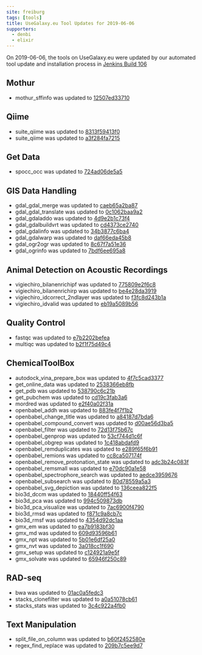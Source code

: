 ```yaml
---
site: freiburg
tags: [tools]
title: UseGalaxy.eu Tool Updates for 2019-06-06
supporters:
  - denbi
  - elixir
---
```


On 2019-06-06, the tools on UseGalaxy.eu were updated by our automated tool update and installation process in [Jenkins Build 106](https://build.galaxyproject.eu/job/usegalaxy-eu/job/install-tools/106/)


## Mothur

- mothur_sffinfo was updated to [12507ed33710](https://toolshed.g2.bx.psu.edu/view/iuc/mothur_sffinfo/12507ed33710)

## Qiime

- suite_qiime was updated to [8313f59413f0](https://toolshed.g2.bx.psu.edu/view/iuc/suite_qiime/8313f59413f0)
- suite_qiime was updated to [a3f284fa7215](https://toolshed.g2.bx.psu.edu/view/iuc/suite_qiime/a3f284fa7215)

## Get Data

- spocc_occ was updated to [724ad06de5a5](https://toolshed.g2.bx.psu.edu/view/ecology/spocc_occ/724ad06de5a5)

## GIS Data Handling

- gdal_gdal_merge was updated to [caeb65a2ba87](https://toolshed.g2.bx.psu.edu/view/ecology/gdal_gdal_merge/caeb65a2ba87)
- gdal_gdal_translate was updated to [0c1062baa9a2](https://toolshed.g2.bx.psu.edu/view/ecology/gdal_gdal_translate/0c1062baa9a2)
- gdal_gdaladdo was updated to [4d9e2b1c73f4](https://toolshed.g2.bx.psu.edu/view/ecology/gdal_gdaladdo/4d9e2b1c73f4)
- gdal_gdalbuildvrt was updated to [cd4373ce2740](https://toolshed.g2.bx.psu.edu/view/ecology/gdal_gdalbuildvrt/cd4373ce2740)
- gdal_gdalinfo was updated to [34b3877c6ba4](https://toolshed.g2.bx.psu.edu/view/ecology/gdal_gdalinfo/34b3877c6ba4)
- gdal_gdalwarp was updated to [daf66eda45b8](https://toolshed.g2.bx.psu.edu/view/ecology/gdal_gdalwarp/daf66eda45b8)
- gdal_ogr2ogr was updated to [8c67f7a51e36](https://toolshed.g2.bx.psu.edu/view/ecology/gdal_ogr2ogr/8c67f7a51e36)
- gdal_ogrinfo was updated to [7bdf6ee695a8](https://toolshed.g2.bx.psu.edu/view/ecology/gdal_ogrinfo/7bdf6ee695a8)

## Animal Detection on Acoustic Recordings

- vigiechiro_bilanenrichipf was updated to [775809e2f6c8](https://toolshed.g2.bx.psu.edu/view/ecology/vigiechiro_bilanenrichipf/775809e2f6c8)
- vigiechiro_bilanenrichirp was updated to [be4e28da3919](https://toolshed.g2.bx.psu.edu/view/ecology/vigiechiro_bilanenrichirp/be4e28da3919)
- vigiechiro_idcorrect_2ndlayer was updated to [f3fc8d243b1a](https://toolshed.g2.bx.psu.edu/view/ecology/vigiechiro_idcorrect_2ndlayer/f3fc8d243b1a)
- vigiechiro_idvalid was updated to [eb19a5089b56](https://toolshed.g2.bx.psu.edu/view/ecology/vigiechiro_idvalid/eb19a5089b56)

## Quality Control

- fastqc was updated to [e7b2202befea](https://toolshed.g2.bx.psu.edu/view/devteam/fastqc/e7b2202befea)
- multiqc was updated to [b2f1f75d49c4](https://toolshed.g2.bx.psu.edu/view/iuc/multiqc/b2f1f75d49c4)

## ChemicalToolBox

- autodock_vina_prepare_box was updated to [4f7c5cad3377](https://toolshed.g2.bx.psu.edu/view/bgruening/autodock_vina_prepare_box/4f7c5cad3377)
- get_online_data was updated to [2538366eb8fb](https://toolshed.g2.bx.psu.edu/view/bgruening/get_online_data/2538366eb8fb)
- get_pdb was updated to [538790c6c21b](https://toolshed.g2.bx.psu.edu/view/bgruening/get_pdb/538790c6c21b)
- get_pubchem was updated to [cd19c3fab3a6](https://toolshed.g2.bx.psu.edu/view/bgruening/get_pubchem/cd19c3fab3a6)
- mordred was updated to [e2f40a02f31a](https://toolshed.g2.bx.psu.edu/view/bgruening/mordred/e2f40a02f31a)
- openbabel_addh was updated to [883fe4f7f1b2](https://toolshed.g2.bx.psu.edu/view/bgruening/openbabel_addh/883fe4f7f1b2)
- openbabel_change_title was updated to [a84187d7bda6](https://toolshed.g2.bx.psu.edu/view/bgruening/openbabel_change_title/a84187d7bda6)
- openbabel_compound_convert was updated to [d00ae56d3ba5](https://toolshed.g2.bx.psu.edu/view/bgruening/openbabel_compound_convert/d00ae56d3ba5)
- openbabel_filter was updated to [72d13f75b67c](https://toolshed.g2.bx.psu.edu/view/bgruening/openbabel_filter/72d13f75b67c)
- openbabel_genprop was updated to [53cf744d1c6f](https://toolshed.g2.bx.psu.edu/view/bgruening/openbabel_genprop/53cf744d1c6f)
- openbabel_obgrep was updated to [1c418abdafd9](https://toolshed.g2.bx.psu.edu/view/bgruening/openbabel_obgrep/1c418abdafd9)
- openbabel_remduplicates was updated to [e289f65f6b91](https://toolshed.g2.bx.psu.edu/view/bgruening/openbabel_remduplicates/e289f65f6b91)
- openbabel_remions was updated to [cc8ca507174f](https://toolshed.g2.bx.psu.edu/view/bgruening/openbabel_remions/cc8ca507174f)
- openbabel_remove_protonation_state was updated to [adc3b24c083f](https://toolshed.g2.bx.psu.edu/view/bgruening/openbabel_remove_protonation_state/adc3b24c083f)
- openbabel_remsmall was updated to [e70dc90a1e58](https://toolshed.g2.bx.psu.edu/view/bgruening/openbabel_remsmall/e70dc90a1e58)
- openbabel_spectrophore_search was updated to [aedce3959676](https://toolshed.g2.bx.psu.edu/view/bgruening/openbabel_spectrophore_search/aedce3959676)
- openbabel_subsearch was updated to [80d78559a5a3](https://toolshed.g2.bx.psu.edu/view/bgruening/openbabel_subsearch/80d78559a5a3)
- openbabel_svg_depiction was updated to [136ceea822f5](https://toolshed.g2.bx.psu.edu/view/bgruening/openbabel_svg_depiction/136ceea822f5)
- bio3d_dccm was updated to [18440ff54f63](https://toolshed.g2.bx.psu.edu/view/chemteam/bio3d_dccm/18440ff54f63)
- bio3d_pca was updated to [994c509873db](https://toolshed.g2.bx.psu.edu/view/chemteam/bio3d_pca/994c509873db)
- bio3d_pca_visualize was updated to [7ac6900f4790](https://toolshed.g2.bx.psu.edu/view/chemteam/bio3d_pca_visualize/7ac6900f4790)
- bio3d_rmsd was updated to [f871c9a8cb7c](https://toolshed.g2.bx.psu.edu/view/chemteam/bio3d_rmsd/f871c9a8cb7c)
- bio3d_rmsf was updated to [4354d92dc1aa](https://toolshed.g2.bx.psu.edu/view/chemteam/bio3d_rmsf/4354d92dc1aa)
- gmx_em was updated to [ea7b9183bf30](https://toolshed.g2.bx.psu.edu/view/chemteam/gmx_em/ea7b9183bf30)
- gmx_md was updated to [609d93596b61](https://toolshed.g2.bx.psu.edu/view/chemteam/gmx_md/609d93596b61)
- gmx_npt was updated to [5b01e6df25a0](https://toolshed.g2.bx.psu.edu/view/chemteam/gmx_npt/5b01e6df25a0)
- gmx_nvt was updated to [3a018cc1f690](https://toolshed.g2.bx.psu.edu/view/chemteam/gmx_nvt/3a018cc1f690)
- gmx_setup was updated to [c124921a9e5f](https://toolshed.g2.bx.psu.edu/view/chemteam/gmx_setup/c124921a9e5f)
- gmx_solvate was updated to [65946f250c89](https://toolshed.g2.bx.psu.edu/view/chemteam/gmx_solvate/65946f250c89)

## RAD-seq

- bwa was updated to [01ac0a5fedc3](https://toolshed.g2.bx.psu.edu/view/devteam/bwa/01ac0a5fedc3)
- stacks_clonefilter was updated to [a0a51078cb61](https://toolshed.g2.bx.psu.edu/view/iuc/stacks_clonefilter/a0a51078cb61)
- stacks_stats was updated to [3c4c922a4fb0](https://toolshed.g2.bx.psu.edu/view/iuc/stacks_stats/3c4c922a4fb0)

## Text Manipulation

- split_file_on_column was updated to [b60f2452580e](https://toolshed.g2.bx.psu.edu/view/bgruening/split_file_on_column/b60f2452580e)
- regex_find_replace was updated to [209b7c5ee9d7](https://toolshed.g2.bx.psu.edu/view/galaxyp/regex_find_replace/209b7c5ee9d7)

